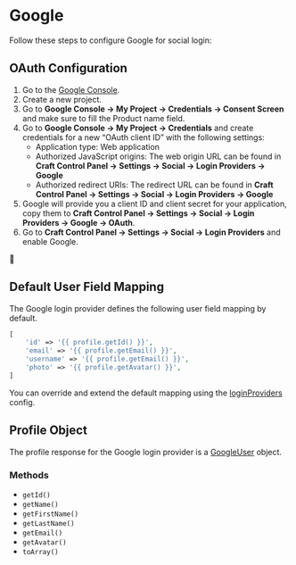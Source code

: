 # Google

Follow these steps to configure Google for social login:

## OAuth Configuration

1. Go to the [Google Console](https://code.google.com/apis/console/).
1. Create a new project.
1. Go to **Google Console → My Project → Credentials → Consent Screen** and make sure to fill the Product name field.
1. Go to **Google Console → My Project → Credentials** and create credentials for a new “OAuth client ID” with the following settings:
   - Application type: Web application
   - Authorized JavaScript origins: The web origin URL can be found in **Craft Control Panel → Settings → Social → Login Providers → Google**
   - Authorized redirect URIs: The redirect URL can be found in **Craft Control Panel → Settings → Social → Login Providers → Google**
1. Google will provide you a client ID and client secret for your application, copy them to **Craft Control Panel → Settings → Social → Login Providers → Google → OAuth**.
1. Go to **Craft Control Panel → Settings → Social → Login Providers** and enable Google.

🎉

## Default User Field Mapping

The Google login provider defines the following user field mapping by default.

```php
[
    'id' => '{{ profile.getId() }}',
    'email' => '{{ profile.getEmail() }}',
    'username' => '{{ profile.getEmail() }}',
    'photo' => '{{ profile.getAvatar() }}',
]
```

You can override and extend the default mapping using the [loginProviders](configuration.md#loginproviders) config.

## Profile Object
The profile response for the Google login provider is a [GoogleUser](https://github.com/thephpleague/oauth2-google/blob/master/src/Provider/GoogleUser.php) object.

### Methods
- `getId()`
- `getName()`
- `getFirstName()`
- `getLastName()`
- `getEmail()`
- `getAvatar()`
- `toArray()`
